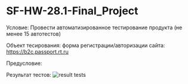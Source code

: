 # SF-HW-28.1-Final_Project
Условие: Провести автоматизированное тестирование продукта (не менее 15 автотестов)

Объект тесирования: форма регистрации/авторизации сайта: https://b2c.passport.rt.ru

Предусловие:




Результат тестов:
![result tests](https://user-images.githubusercontent.com/110028579/195578500-56f53bda-d97c-4c9e-bf73-a5143c654809.jpg)






